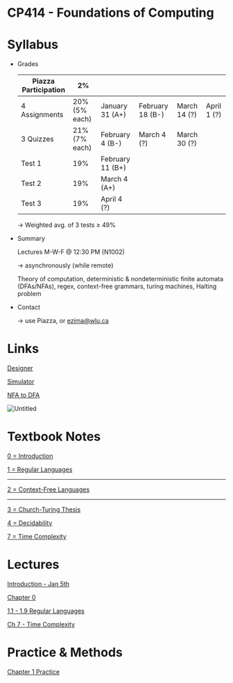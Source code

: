# CP414 - Foundations of Computing

# Syllabus

- Grades
    
    
    | Piazza Participation | 2% |  |  |  |  |
    | --- | --- | --- | --- | --- | --- |
    | 4 Assignments | 20% (5% each) | January 31 (A+) | February 18 (B-) | March 14 (?) | April 1 (?) |
    | 3 Quizzes  | 21% (7% each) | February 4 (B-) | March 4 (?) | March 30 (?) |  |
    | Test 1 | 19% | February 11 (B+) |  |  |  |
    | Test 2 | 19% | March 4 (A+) |  |  |  |
    | Test 3 | 19% | April 4 (?) |  |  |  |
    
    → Weighted avg. of 3 tests ≥ 49%
    
- Summary
    
    Lectures M-W-F @ 12:30 PM (N1002)
    
    → asynchronously (while remote)
    
    Theory of computation, deterministic & nondeterministic finite automata (DFAs/NFAs), regex, context-free grammars, turing machines, Halting problem
    
- Contact
    
    → use Piazza, or ezima@wlu.ca
    

# Links

[Designer](https://madebyevan.com/fsm/)

[Simulator](https://ivanzuzak.info/noam/webapps/fsm_simulator/)

[NFA to DFA](https://joeylemon.github.io/nfa-to-dfa/)

![Untitled](repo/wlu/computerScience/CP414/CP414%20Foundations%20of%20Computing/Untitled.png)

# Textbook Notes

[0 = Introduction ](0%20=%20Introduction%2064c2ff06d77f444c80fa162f24c8778d.md)

[1 = Regular Languages](1%20=%20Regular%20Languages%2081378ecb54944cc9ac29913be2dc3c12.md)

---

[2 = Context-Free Languages](2%20=%20Context-Free%20Languages%20f2d3a11242664e02afc23ed045104bbb.md)

---

[3 = Church-Turing Thesis](3%20=%20Church-Turing%20Thesis%20ed701e6cd081436cbf3073017c046b62.md)

[4 = Decidability](4%20=%20Decidability%2051a9c0a50e074e0493f059040c8258c5.md)

[7 = Time Complexity](7%20=%20Time%20Complexity%203928fd28e0f74da0a494cb6ff6a34b80.md)

# Lectures

[Introduction - Jan 5th](Introduction%20-%20Jan%205th%20df8aebd928e34d6293d832d01b932bd2.md)

[Chapter 0](Chapter%200%20d9fa8079006e49ad94c5fc84fbcc10ce.md)

[1.1 - 1.9 Regular Languages](1%201%20-%201%209%20Regular%20Languages%2057ebfa105f1749faadc993f981585d8e.md)

[Ch 7 - Time Complexity](Ch%207%20-%20Time%20Complexity%20d5b375dee208441ea449f252e18495a1.md)

# Practice & Methods

[Chapter 1 Practice](Chapter%201%20Practice%209d60872e3af947ed9749329a61063a9d.md)